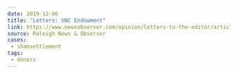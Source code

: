 ```yaml
---
date: 2019-12-06
title: "Letters: UNC Endowment"
link: https://www.newsobserver.com/opinion/letters-to-the-editor/article238042614.html
source: Raleigh News & Observer
cases:
 - shamsettlement
tags:
 - donors
---
```

